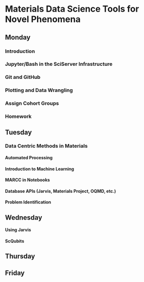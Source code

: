 # Materials Data Science Tools for Novel Phenomena

## Monday
### Introduction
### Jupyter/Bash in the SciServer Infrastructure
### Git and GitHub
### Plotting and Data Wrangling
### Assign Cohort Groups 
### Homework
## Tuesday
### Data Centric Methods in Materials
#### Automated Processing
#### Introduction to Machine Learning
#### MARCC in Notebooks
#### Database APIs (Jarvis, Materials Project, OQMD, etc.)
#### Problem Identification
## Wednesday
#### Using Jarvis
#### ScQubits
## Thursday
## Friday